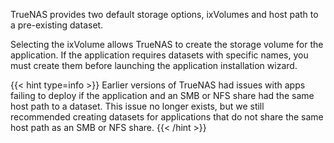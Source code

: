 &NewLine;

TrueNAS provides two default storage options, ixVolumes and host path to a pre-existing dataset.

Selecting the ixVolume allows TrueNAS to create the storage volume for the application.
If the application requires datasets with specific names, you must create them before launching the application installation wizard.

{{< hint type=info >}}
Earlier versions of TrueNAS had issues with apps failing to deploy if the application and an SMB or NFS share had the same host path to a dataset.
This issue no longer exists, but we still recommended creating datasets for applications that do not share the same host path as an SMB or NFS share.
{{< /hint >}}